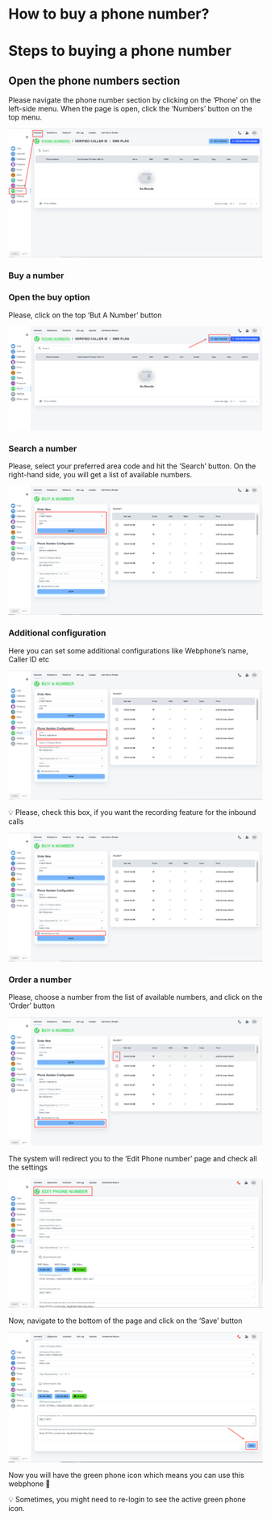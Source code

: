 # How to buy a phone number?

# Steps to buying a phone number

## Open the phone numbers section

Please navigate the phone number section by clicking on the ‘Phone’ on the left-side menu. When the page is open, click the ‘Numbers’ button on the top menu.

![Untitled](../Chat%20(SMS,%20Email,%20Website%20Widget)%206d802b64499a4b64bd5d7ed115fb3726/How%20to%20create%20an%20SMS%20plan%2013a104b417774c86bc15f633a8ab35b7/Untitled.png)

### Buy a number

### Open the buy option

Please, click on the top ‘But A Number’ button

![Untitled](How%20to%20buy%20a%20phone%20number%206ab492c5442649b5ae6e515c241a262e/Untitled.png)

 

### Search a number

Please, select your preferred area code and hit the ‘Search’ button. On the right-hand side, you will get a list of available numbers.

![Untitled](How%20to%20buy%20a%20phone%20number%206ab492c5442649b5ae6e515c241a262e/Untitled%201.png)

### Additional configuration

Here you can set some additional configurations like Webphone’s name, Caller ID etc

![Untitled](How%20to%20buy%20a%20phone%20number%206ab492c5442649b5ae6e515c241a262e/Untitled%202.png)

<aside>
💡 Please, check this box, if you want the recording feature for the inbound calls

</aside>

![Untitled](How%20to%20buy%20a%20phone%20number%206ab492c5442649b5ae6e515c241a262e/Untitled%203.png)

### Order a number

Please, choose a number from the list of available numbers, and click on the ‘Order’ button

![Untitled](How%20to%20buy%20a%20phone%20number%206ab492c5442649b5ae6e515c241a262e/Untitled%204.png)

The system will redirect you to the ‘Edit Phone number’ page and check all the settings

![Untitled](How%20to%20buy%20a%20phone%20number%206ab492c5442649b5ae6e515c241a262e/Untitled%205.png)

Now, navigate to the bottom of the page and click on the ‘Save’ button

![Untitled](How%20to%20buy%20a%20phone%20number%206ab492c5442649b5ae6e515c241a262e/Untitled%206.png)

Now you will have the green phone icon  which means you can use this webphone 🙂

<aside>
💡 Sometimes, you might need to re-login to see the active green phone icon.

</aside>